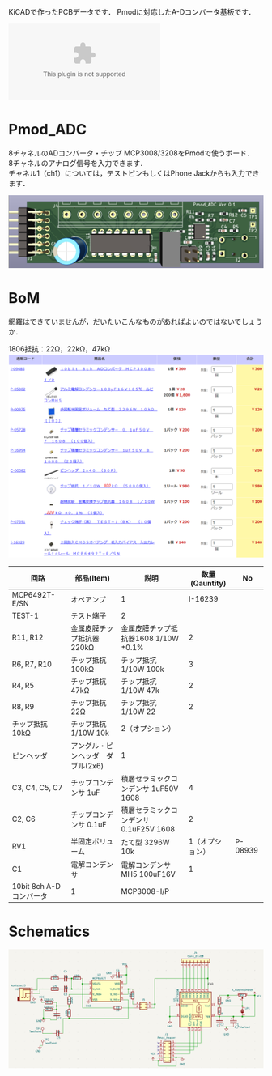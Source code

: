 KiCADで作ったPCBデータです．
Pmodに対応したA-Dコンバータ基板です．  

![Gerber data](kikit/Pmod_ADC.zip)

# Pmod_ADC
8チャネルのADコンバータ・チップ MCP3008/3208をPmodで使うボード．  
8チャネルのアナログ信号を入力できます．  
チャネル1（ch1）については，テストピンもしくはPhone Jackからも入力できます．  

![](adc.png)

# BoM
網羅はできていませんが，だいたいこんなものがあればよいのではないでしょうか．  


1806抵抗：22Ω，22kΩ，47kΩ  
![](bom.png)


回路 | 部品(Item) | 説明 | 数量(Qauntity) | No
---|---|---|---|---
 | MCP6492T-E/SN | オペアンプ | 1 | I-16239
 | TEST-1 | テスト端子 | 2
R11, R12 | 金属皮膜チップ抵抗器 220kΩ | 金属皮膜チップ抵抗器1608 1/10W ±0.1% | 2
R6, R7, R10 | チップ抵抗 100kΩ | チップ抵抗 1/10W 100k | 3
R4, R5 | チップ抵抗 47kΩ | チップ抵抗 1/10W 47k | 2
R8, R9 | チップ抵抗 22Ω | チップ抵抗 1/10W 22 | 2
 | チップ抵抗 10kΩ | チップ抵抗 1/10W 10k | 2（オプション）
 | ピンヘッダ | アングル・ピンヘッダ　ダブル(2x6) | 1
C3, C4, C5, C7 | チップコンデンサ 1uF | 積層セラミックコンデンサ 1uF50V 1608 | 4
C2, C6 | チップコンデンサ 0.1uF | 積層セラミックコンデンサ 0.1uF25V 1608 | 2
RV1 | 半固定ボリューム | たて型 3296W 10k | 1（オプション）| P-08939
C1 | 電解コンデンサ | 電解コンデンサMH5 100uF16V | 1
 | 10bit 8ch A-Dコンバータ | 1 | MCP3008-I/P


# Schematics
![](adc_schematics.png)
